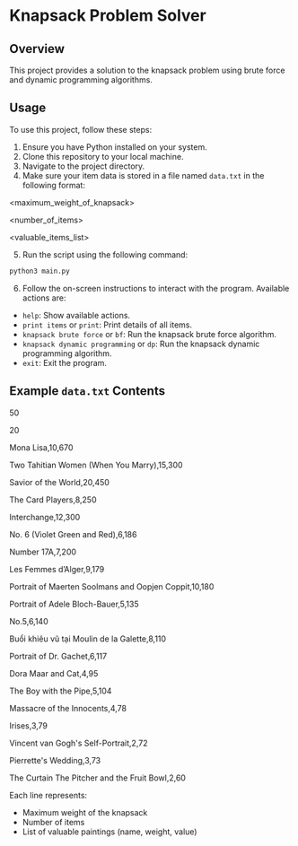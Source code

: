 # Knapsack Problem Solver

## Overview

This project provides a solution to the knapsack problem using brute force and dynamic programming algorithms.

## Usage

To use this project, follow these steps:

1. Ensure you have Python installed on your system.
2. Clone this repository to your local machine.
3. Navigate to the project directory.
4. Make sure your item data is stored in a file named `data.txt` in the following format:

<maximum_weight_of_knapsack>
  
<number_of_items>
  
<valuable_items_list>

5. Run the script using the following command:
```sh
python3 main.py
```
6. Follow the on-screen instructions to interact with the program. Available actions are:

- `help`: Show available actions.
- `print items` or `print`: Print details of all items.
- `knapsack brute force` or `bf`: Run the knapsack brute force algorithm.
- `knapsack dynamic programming` or `dp`: Run the knapsack dynamic programming algorithm.
- `exit`: Exit the program.

## Example `data.txt` Contents

50

20

Mona Lisa,10,670

Two Tahitian Women (When You Marry),15,300

Savior of the World,20,450

The Card Players,8,250

Interchange,12,300

No. 6 (Violet Green and Red),6,186

Number 17A,7,200

Les Femmes d’Alger,9,179

Portrait of Maerten Soolmans and Oopjen Coppit,10,180

Portrait of Adele Bloch-Bauer,5,135

No.5,6,140

Buổi khiêu vũ tại Moulin de la Galette,8,110

Portrait of Dr. Gachet,6,117

Dora Maar and Cat,4,95

The Boy with the Pipe,5,104

Massacre of the Innocents,4,78

Irises,3,79

Vincent van Gogh's Self-Portrait,2,72

Pierrette's Wedding,3,73

The Curtain The Pitcher and the Fruit Bowl,2,60

Each line represents:

- Maximum weight of the knapsack
- Number of items
- List of valuable paintings (name, weight, value)
